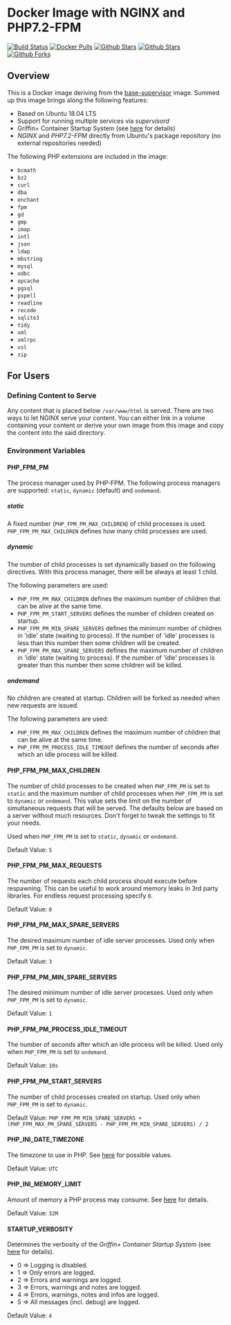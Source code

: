 # Docker Image with NGINX and PHP7.2-FPM

[![Build Status](https://dev.azure.com/griffinplus/Docker%20Images/_apis/build/status/9?branchName=master)](https://dev.azure.com/griffinplus/Docker%20Images/_build/latest?definitionId=9&branchName=master)
[![Docker Pulls](https://img.shields.io/docker/pulls/griffinplus/nginx-php7.2.svg)](https://hub.docker.com/r/griffinplus/nginx-php7.2)
[![Github Stars](https://img.shields.io/github/stars/griffinplus/docker-nginx-php7.2.svg?label=github%20%E2%98%85)](https://github.com/griffinplus/docker-nginx-php7.2)
[![Github Stars](https://img.shields.io/github/contributors/griffinplus/docker-nginx-php7.2.svg)](https://github.com/griffinplus/docker-nginx-php7.2)
[![Github Forks](https://img.shields.io/github/forks/griffinplus/docker-nginx-php7.2.svg?label=github%20forks)](https://github.com/griffinplus/docker-nginx-php7.2)

## Overview
This is a Docker image deriving from the [base-supervisor](https://github.com/GriffinPlus/docker-base/tree/master/base-supervisor)
image. Summed up this image brings along the following features:

- Based on Ubuntu 18.04 LTS
- Support for running multiple services via *supervisord*
- Griffin+ Container Startup System (see [here](https://github.com/GriffinPlus/docker-base/tree/master/base) for details)
- *NGINX* and *PHP7.2-FPM* directly from Ubuntu's package repository (no external repositories needed)

The following PHP extensions are included in the image:
- `bcmath`
- `bz2`
- `curl`
- `dba`
- `enchant`
- `fpm`
- `gd`
- `gmp`
- `imap`
- `intl`
- `json`
- `ldap`
- `mbstring`
- `mysql`
- `odbc`
- `opcache` 
- `pgsql`
- `pspell`
- `readline`
- `recode`
- `sqlite3`
- `tidy`
- `xml`
- `xmlrpc`
- `xsl`
- `zip`

## For Users

### Defining Content to Serve

Any content that is placed below `/var/www/html` is served. There are two ways to let NGINX serve your content. You can
either link in a volume containing your content or derive your own image from this image and copy the content into the
said directory.

### Environment Variables

#### PHP_FPM_PM

The process manager used by PHP-FPM. The following process managers are supported: `static`, `dynamic` (default) and `ondemand`.

##### static
A fixed number (`PHP_FPM_PM_MAX_CHILDREN`) of child processes is used.
`PHP_FPM_PM_MAX_CHILDREN` defines how many child processes are used.

##### dynamic
The number of child processes is set dynamically based on the following directives.
With this process manager, there will be always at least 1 child.

The following parameters are used:
- `PHP_FPM_PM_MAX_CHILDREN` defines the maximum number of children that can be alive at the same time.
- `PHP_FPM_PM_START_SERVERS` defines the number of children created on startup.
- `PHP_FPM_PM_MIN_SPARE_SERVERS` defines the minimum number of children in 'idle' state (waiting to process).
  If the number of 'idle' processes is less than this number then some children will be created.
- `PHP_FPM_PM_MAX_SPARE_SERVERS` defines the maximum number of children in 'idle' state (waiting to process).
  If the number of 'idle' processes is greater than this number then some children will be killed.
  
##### ondemand
No children are created at startup. Children will be forked as needed when new requests are issued.

The following parameters are used:
- `PHP_FPM_PM_MAX_CHILDREN` defines the maximum number of children that can be alive at the same time.
- `PHP_FPM_PM_PROCESS_IDLE_TIMEOUT` defines the number of seconds after which an idle process will be killed.

#### PHP_FPM_PM_MAX_CHILDREN

The number of child processes to be created when `PHP_FPM_PM` is set to `static` and the maximum number of child
processes when `PHP_FPM_PM` is set to `dynamic` or `ondemand`. This value sets the limit on the number of simultaneous
requests that will be served. The defaults below are based on a server without much resources. Don't forget to tweak
the settings to fit your needs.

Used when `PHP_FPM_PM` is set to `static`, `dynamic` or `ondemand`.

Default Value: `5`

#### PHP_FPM_PM_MAX_REQUESTS

The number of requests each child process should execute before respawning. This can be useful to work around memory
leaks in 3rd party libraries. For endless request processing specify `0`.

Default Value: `0`

#### PHP_FPM_PM_MAX_SPARE_SERVERS

The desired maximum number of idle server processes. Used only when `PHP_FPM_PM` is set to `dynamic`.

Default Value: `3`

#### PHP_FPM_PM_MIN_SPARE_SERVERS

The desired minimum number of idle server processes. Used only when `PHP_FPM_PM` is set to `dynamic`.

Default Value: `1`

#### PHP_FPM_PM_PROCESS_IDLE_TIMEOUT

The number of seconds after which an idle process will be killed. Used only when `PHP_FPM_PM` is set to `ondemand`.

Default Value: `10s`

#### PHP_FPM_PM_START_SERVERS

The number of child processes created on startup.
Used only when `PHP_FPM_PM` is set to `dynamic`.

Default Value: `PHP_FPM_PM_MIN_SPARE_SERVERS + (PHP_FPM_MAX_PM_SPARE_SERVERS - PHP_FPM_PM_MIN_SPARE_SERVERS) / 2`

#### PHP_INI_DATE_TIMEZONE

The timezone to use in PHP. See [here](http://php.net/manual/en/timezones.php) for possible values.

Default Value: `UTC`

#### PHP_INI_MEMORY_LIMIT

Amount of memory a PHP process may consume. See [here](http://php.net/manual/en/ini.core.php#ini.memory-limit) for details.

Default Value: `32M`

#### STARTUP_VERBOSITY

Determines the verbosity of the *Griffin+ Container Startup System* (see [here](https://github.com/GriffinPlus/docker-base/tree/master/base)
for details).

- 0 => Logging is disabled.
- 1 => Only errors are logged.
- 2 => Errors and warnings are logged.
- 3 => Errors, warnings and notes are logged.
- 4 => Errors, warnings, notes and infos are logged.
- 5 => All messages (incl. debug) are logged.

Default Value: `4`
